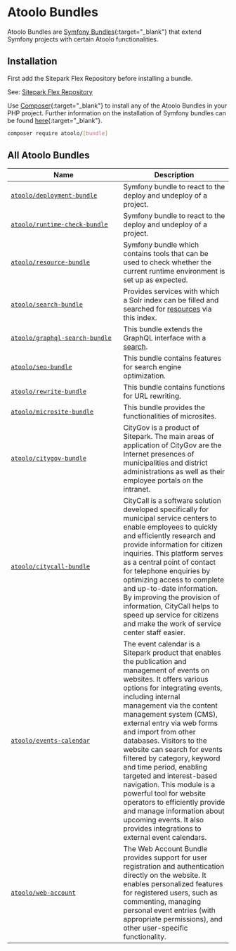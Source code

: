 # Atoolo Bundles

Atoolo Bundles are [Symfony Bundles](https://symfony.com/doc/current/bundles.html){:target="\_blank"} that extend Symfony projects with certain Atoolo functionalities.

## Installation

First add the Sitepark Flex Repository before installing a bundle.

See: [Sitepark Flex Repository](../symfony-flex-integration.md#sitepark-flex-repository)

Use [Composer](https://getcomposer.org/){:target="\_blank"} to install any of the Atoolo Bundles in your PHP project.
Further information on the installation of Symfony bundles can be found [here](https://symfony.com/doc/current/setup.html#installing-packages){:target="\_blank"}.

```sh
composer require atoolo/[bundle]
```

## All Atoolo Bundles

| <div style="width:15em">Name</div>                  | Description                                                                                                                                                                                                                                                                                                                                                                                                                                                                                                                                                                                                                           |
| --------------------------------------------------- | ------------------------------------------------------------------------------------------------------------------------------------------------------------------------------------------------------------------------------------------------------------------------------------------------------------------------------------------------------------------------------------------------------------------------------------------------------------------------------------------------------------------------------------------------------------------------------------------------------------------------------------- |
| [`atoolo/deployment-bundle`](deployment.md)         | Symfony bundle to react to the deploy and undeploy of a project.                                                                                                                                                                                                                                                                                                                                                                                                                                                                                                                                                                      |
| [`atoolo/runtime-check-bundle`](runtime-check.md)   | Symfony bundle to react to the deploy and undeploy of a project.                                                                                                                                                                                                                                                                                                                                                                                                                                                                                                                                                                      |
| [`atoolo/resource-bundle`](resource.md)             | Symfony bundle which contains tools that can be used to check whether the current runtime environment is set up as expected.                                                                                                                                                                                                                                                                                                                                                                                                                                                                                                          |
| [`atoolo/search-bundle`](search/index.md)           | Provides services with which a Solr index can be filled and searched for [resources](resource.md) via this index.                                                                                                                                                                                                                                                                                                                                                                                                                                                                                                                     |
| [`atoolo/graphql-search-bundle`](graphql-search.md) | This bundle extends the GraphQL interface with a [search](../graphql/search/index.md).                                                                                                                                                                                                                                                                                                                                                                                                                                                                                                                                                |
| [`atoolo/seo-bundle`](seo.md)                       | This bundle contains features for search engine optimization.                                                                                                                                                                                                                                                                                                                                                                                                                                                                                                                                                                         |
| [`atoolo/rewrite-bundle`](rewrite.md)               | This bundle contains functions for URL rewriting.                                                                                                                                                                                                                                                                                                                                                                                                                                                                                                                                                                                     |
| [`atoolo/microsite-bundle`](microsite.md)           | This bundle provides the functionalities of microsites.                                                                                                                                                                                                                                                                                                                                                                                                                                                                                                                                                                               |
| [`atoolo/citygov-bundle`](citygov.md)               | CityGov is a product of Sitepark. The main areas of application of CityGov are the Internet presences of municipalities and district administrations as well as their employee portals on the intranet.                                                                                                                                                                                                                                                                                                                                                                                                                               |
| [`atoolo/citycall-bundle`](citycall.md)             | CityCall is a software solution developed specifically for municipal service centers to enable employees to quickly and efficiently research and provide information for citizen inquiries. This platform serves as a central point of contact for telephone enquiries by optimizing access to complete and up-to-date information. By improving the provision of information, CityCall helps to speed up service for citizens and make the work of service center staff easier.                                                                                                                                                      |
| [`atoolo/events-calendar`](events-calendar.md)      | The event calendar is a Sitepark product that enables the publication and management of events on websites. It offers various options for integrating events, including internal management via the content management system (CMS), external entry via web forms and import from other databases. Visitors to the website can search for events filtered by category, keyword and time period, enabling targeted and interest-based navigation. This module is a powerful tool for website operators to efficiently provide and manage information about upcoming events. It also provides integrations to external event calendars. |
| [`atoolo/web-account`](web-account.md)              | The Web Account Bundle provides support for user registration and authentication directly on the website. It enables personalized features for registered users, such as commenting, managing personal event entries (with appropriate permissions), and other user-specific functionality.                                                                                                                                                                                                                                                                                                                                           |
